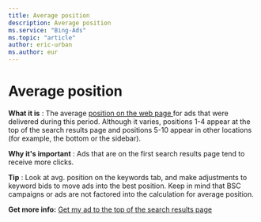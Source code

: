 ```yaml
---
title: Average position
description: Average position
ms.service: "Bing-Ads"
ms.topic: "article"
author: eric-urban
ms.author: eur
---
```


# Average position

**What it is** : The average [position on the web page ](../hlp_BA_CONC_WhatIsAdPosition.md) for ads that were delivered during this period. Although it varies, positions  1-4 appear at the top of the search results page and positions 5-10 appear in other locations (for example, the bottom or the sidebar).

**Why it's important** : Ads that are on the first search results page tend to receive more clicks.

**Tip** : Look at avg. position on the keywords tab, and make adjustments to keyword bids to move ads into the best position. Keep in mind that BSC campaigns or ads are not factored into the calculation for average position.

**Get more info:**     [Get my ad to the top of the search results page](../hlp_BA_CONC_ImproveAdPosition.md)


